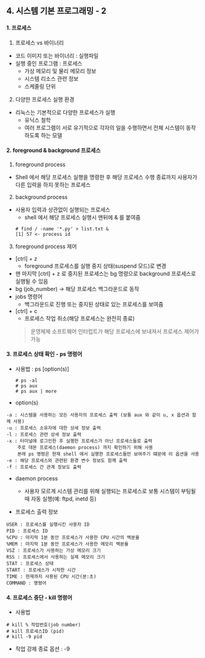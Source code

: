 ## 4. 시스템 기본 프로그래밍 - 2
#### 1. 프로세스
1. 프로세스 vs 바이너리
* 코드 이미지 또는 바이너리 : 실행파일
* 실행 중인 프로그램 : 프로세스
    * 가상 메모리 및 물리 메모리 정보
    * 시스템 리소스 관련 정보
    * 스케줄링 단위
    
2. 다양한 프로세스 실행 환경
* 리눅스는 기본적으로 다양한 프로세스가 실행
    * 유닉스 철학 
    * 여러 프로그램이 서로 유기적으로 각자의 일을 수행하면서 전체 시스템이 동작하도록 하는 모델
    
#### 2. foreground & background 프로세스
1. foreground process
* Shell 에서 해당 프로세스 실행을 명령한 후 해당 프로세스 수행 종료까지 사용자가 다른 입력을 하지 못하는 프로세스
 
2. background process
* 사용자 입력과 상관없이 실행되는 프로세스
    * shell 에서 해당 프로세스 실행시 맨뒤에 & 를 붙여줌
    ```
    # find / -name '*.py' > list.txt &
    [1] 57 <- process id
    ```

3. foreground process 제어
* [ctrl] + z
    * foreground 프로세스를 실행 중지 상태(suspend 모드)로 변경
* 맨 마지막 [ctrl] + z 로 중지된 프로세스는 bg 명령으로 background 프로세스로 실행될 수 있음
* bg (job_number) -> 해당 프로세스 백그라운드로 동작
* jobs 명령어
    * 백그라운드로 진행 또는 중지된 상태로 있는 프로세스를 보여줌
* [ctrl] + c
    * 프로세스 작업 취소(해당 프로세스는 완전히 종료)
    > 운영체제 소프트웨어 인터럽트가 해당 프로세스에 보내져서 프로세스 제어가 가능

#### 3. 프로세스 상태 확인 - ps 명령어
* 사용법 : ps [option(s)]
    ```
    # ps -al
    # ps aux
    # ps aux | more
    ```
* option(s)
```
-a : 시스템을 사용하는 모든 사용자의 프로세스 출력 (보통 aux 와 같이 u, x 옵션과 함께 사용)
-u : 프로세스 소유자에 대한 상세 정보 출력
-l : 프로세스 관련 상세 정보 출력
-x : 터미널에 로그인한 후 실행한 프로세스가 아닌 프로세스들로 출력
    주로 데몬 프로세스(daemon process) 까지 확인하기 위해 사용
    본래 ps 명령은 현재 shell 에서 실행한 프로세스들만 보여주기 떄문에 이 옵션을 사용
-e : 해당 프로세스와 관련된 환경 변수 정보도 함께 출력
-f : 프로세스 간 관계 정보도 출력
```
* daemon process 
    * 사용자 모르게 시스템 관리를 위해 실행되는 프로세스로 보통 시스템이 부팅될 때 자동 실행(예: ftpd, inetd 등)
    
* 프로세스 출력 정보
```
USER : 프로세스를 실행시킨 사용자 ID
PID : 프로세스 ID
%CPU : 마지막 1분 동안 프로세스가 사용한 CPU 시간의 백분율
%MEM : 마지막 1분 동안 프로세스가 사용한 메모리 백분율
VSZ : 프로세스가 사용하는 가상 메모리 크기
RSS : 프로세스에서 사용하는 실제 메모리 크기
STAT : 프로세스 상태
START : 프로세스가 시작한 시간
TIME : 현재까지 사용된 CPU 시간(분:초)
COMMAND : 명령어
```
#### 4. 프로세스 중단 - kill 명령어
* 사용법 
```
# kill % 작업번호(job number)
# kill 프로세스ID (pid)
# kill -9 pid
```
* 작업 강제 종료 옵션 : -9

